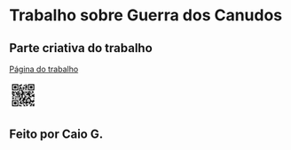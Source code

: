 # Trabalho sobre Guerra dos Canudos

## Parte criativa do trabalho

[Página do trabalho](https://devworldbr.github.io/guerracanudos/assets/index.html)

<img alt="QRCode" src="./assets/img/frame.svg" width="10%" src="url">

## Feito por Caio G.
